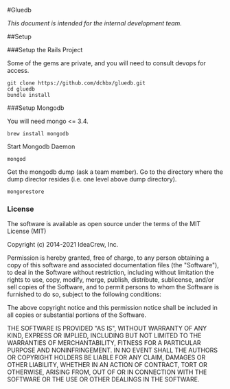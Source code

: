 #Gluedb

*This document is intended for the internal development team.*

##Setup

###Setup the Rails Project

Some of the gems are private, and you will need to consult devops for access.

```
git clone https://github.com/dchbx/gluedb.git
cd gluedb
bundle install
```

###Setup Mongodb

You will need mongo <= 3.4.

```
brew install mongodb
```

Start Mongodb Daemon
```
mongod
```

Get the mongodb dump (ask a team member). Go to the directory where the dump director resides (i.e. one level above dump directory).
```
mongorestore
```

### License

The software is available as open source under the terms of the MIT License (MIT)

Copyright (c) 2014-2021 IdeaCrew, Inc.

Permission is hereby granted, free of charge, to any person obtaining a copy
of this software and associated documentation files (the "Software"), to deal
in the Software without restriction, including without limitation the rights
to use, copy, modify, merge, publish, distribute, sublicense, and/or sell
copies of the Software, and to permit persons to whom the Software is
furnished to do so, subject to the following conditions:

The above copyright notice and this permission notice shall be included in
all copies or substantial portions of the Software.

THE SOFTWARE IS PROVIDED "AS IS", WITHOUT WARRANTY OF ANY KIND, EXPRESS OR
IMPLIED, INCLUDING BUT NOT LIMITED TO THE WARRANTIES OF MERCHANTABILITY,
FITNESS FOR A PARTICULAR PURPOSE AND NONINFRINGEMENT. IN NO EVENT SHALL THE
AUTHORS OR COPYRIGHT HOLDERS BE LIABLE FOR ANY CLAIM, DAMAGES OR OTHER
LIABILITY, WHETHER IN AN ACTION OF CONTRACT, TORT OR OTHERWISE, ARISING FROM,
OUT OF OR IN CONNECTION WITH THE SOFTWARE OR THE USE OR OTHER DEALINGS IN
THE SOFTWARE.
